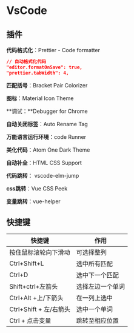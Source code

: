 # VsCode

## 插件

**代码格式化**：Prettier - Code formatter

```json
// 自动格式化代码
"editor.formatOnSave": true,
"prettier.tabWidth": 4,
```

**匹配括号**：Bracket Pair Colorizer

**图标**：Material Icon Theme 

**调试：**Debugger for Chrome

**自动关闭标签**：Auto Rename Tag

**万能语言运行环境**：code Runner

**美化代码**：Atom One Dark Theme

**自动补全**：HTML CSS Support

**代码跳转**： vscode-elm-jump

**css跳转**：Vue CSS Peek

**变量跳转**：vue-helper



## 快捷键

| 快捷键                 | 作用             |
| ---------------------- | ---------------- |
| 按住鼠标滚轮向下滑动   | 可选择整列       |
| Ctrl+Shift+L           | 选中所有匹配     |
| Ctrl+D                 | 选中下一个匹配   |
| Shift+ctrl+左箭头      | 选择左边一个单词 |
| Ctrl+Alt +上/下箭头    | 在一列上选中     |
| Ctrl+Shift + 左/右箭头 | 选中一个单词     |
| Ctrl + 点击变量        | 跳转至相应位置   |
